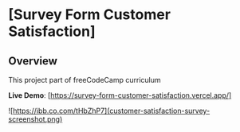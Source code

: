 # [Survey Form Customer Satisfaction]

## Overview

This project part of freeCodeCamp curriculum

**Live Demo**: [https://survey-form-customer-satisfaction.vercel.app/]

![https://ibb.co.com/tHbZhP7](customer-satisfaction-survey-screenshot.png)

